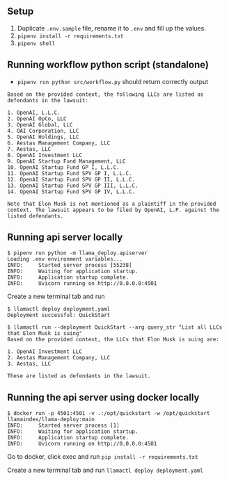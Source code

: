 
## Setup

1. Duplicate `.env.sample` file, rename it to `.env` and fill up the values.
2. `pipenv install -r requirements.txt`
3. `pipenv shell`

## Running workflow python script (standalone)

- `pipenv run python src/workflow.py` should return correctly output

```
Based on the provided context, the following LLCs are listed as defendants in the lawsuit:

1. OpenAI, L.L.C.
2. OpenAI OpCo, LLC
3. OpenAI Global, LLC
4. OAI Corporation, LLC
5. OpenAI Holdings, LLC
6. Aestas Management Company, LLC
7. Aestas, LLC
8. OpenAI Investment LLC
9. OpenAI Startup Fund Management, LLC
10. OpenAI Startup Fund GP I, L.L.C.
11. OpenAI Startup Fund SPV GP I, L.L.C.
12. OpenAI Startup Fund SPV GP II, L.L.C.
13. OpenAI Startup Fund SPV GP III, L.L.C.
14. OpenAI Startup Fund SPV GP IV, L.L.C.

Note that Elon Musk is not mentioned as a plaintiff in the provided context. The lawsuit appears to be filed by OpenAI, L.P. against the listed defendants.
```

## Running api server locally

```
$ pipenv run python -m llama_deploy.apiserver
Loading .env environment variables...
INFO:     Started server process [55238]
INFO:     Waiting for application startup.
INFO:     Application startup complete.
INFO:     Uvicorn running on http://0.0.0.0:4501
```

Create a new terminal tab and run 

```
$ llamactl deploy deployment.yaml
Deployment successful: QuickStart
```

```
$ llamactl run --deployment QuickStart --arg query_str "List all LLCs that Elon Musk is suing"
Based on the provided context, the LLCs that Elon Musk is suing are:

1. OpenAI Investment LLC
2. Aestas Management Company, LLC
3. Aestas, LLC 

These are listed as defendants in the lawsuit.
```

## Running the api server using docker locally

```
$ docker run -p 4501:4501 -v .:/opt/quickstart -w /opt/quickstart llamaindex/llama-deploy:main
INFO:     Started server process [1]
INFO:     Waiting for application startup.
INFO:     Application startup complete.
INFO:     Uvicorn running on http://0.0.0.0:4501
```

Go to docker, click exec and run `pip install -r requirements.txt`

Create a new terminal tab and run `llamactl deploy deployment.yaml` 


